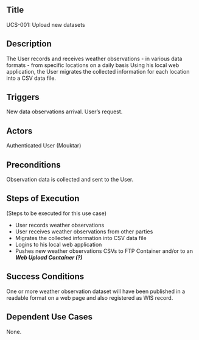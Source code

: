 ## Title 
UCS-001: Upload new datasets


## Description 

The User records and receives weather observations - in various data formats - from specific locations on a daily basis
Using his local web application, the User migrates the collected information for each location into a CSV data file. 



## Triggers 
New data observations arrival.
User’s request.


## Actors 
Authenticated User (Mouktar)


## Preconditions 
 Observation data is collected and sent to the User.


## Steps of Execution 
(Steps to be executed for this use case) 

- User records weather observations  
- User receives weather observations from other parties  
- Migrates the collected information into CSV data file
- Logins to his local web application  
- Pushes new  weather observations CSVs to FTP Container and/or to an  _**Web Upload Container (?)**_ 




## Success Conditions
One or more weather observation dataset will have been published in a readable format on a web page and also registered as WIS record.


## Dependent Use Cases
None.
